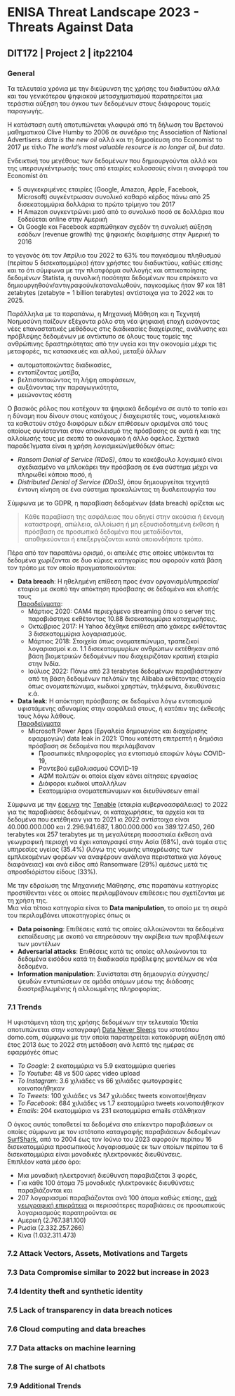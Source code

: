 # ENISA Threat Landscape 2023 - Threats Against Data
## DIT172 | Project 2 | itp22104

### General
Τα τελευταία χρόνια με την διεύρυνση της χρήσης του διαδικτύου αλλά και του γενικότερου ψηφιακού μετασχηματισμού παρατηρείται μια τεράστια αύξηση του όγκου των δεδομένων στους διάφορους τομείς παραγωγής. 

Η κατάσταση αυτή αποτυπώνεται γλαφυρά από τη δήλωση του Βρετανού μαθηματικού Clive Humby το 2006 σε συνέδριο της Association of National Advertisers: _data is the new oil_ αλλά και τη δημοσίευση στο Economist το 2017 με τίτλο _The world’s most valuable resource is no longer oil, but data_.

Ενδεικτική του μεγέθους των δεδομένων που δημιουργούνται αλλά και της υπερσυγκέντρωσής τους από εταιρίες κολοσσούς είναι η ανοφορά του Economist ότι
- 5 συγκεκριμένες εταιρίες (Google, Amazon, Apple, Facebook, Microsoft) συγκέντρωσαν συνολικό καθαρό κέρδος πάνω από 25 δισεκατομμύρια δολλάρια το πρώτο τρίμηνο του 2017
- Η Amazon συγκεντρώνει μισό από το συνολικό ποσό σε δολλάρια που ξοδεύεται online στην Αμερική
- Οι Google και Facebook καρπώθηκαν σχεδόν τη συνολική αύξηση εσόδων (revenue growth) της ψηφιακής διαφήμισης στην Αμερική το 2016

το γεγονός ότι τον Απρίλιο του 2022 το 63% του παγκόσμιου πληθυσμού (περίπου 5 δισεκατομμύρια) ήταν χρήστες του διαδυκτύου,
καθώς επίσης και το ότι σύμφωνα με την πλατφόρμα συλλογής και οπτικοποίησης δεδομένων Statista, η συνολική ποσότητα δεδομένων που επρόκειτο να δημιουργηθούν/αντιγραφούν/καταναλωθούν, παγκοσμίως ήταν 97 και 181 zetabytes (zetabyte = 1 billion terabytes) αντίστοιχα για το 2022 και το 2025.

Παράλληλα με τα παραπάνω, η Μηχανική Μάθηση και η Τεχνητή Νοημοσύνη παίζουν εξέχοντα ρόλο στη νέα ψηφιακή εποχή εισάγοντας νέες επαναστατικές μεθόδους στις διαδικασίες διαχείρισης, ανάλυσης και πρόβλεψης δεδομένων με αντίκτυπο σε όλους τους τομείς της ανθρώπινης δραστηριότητας από την υγεία και την οικονομία μέχρι τις μεταφορές, τις κατασκευές και αλλού, μεταξύ άλλων
- αυτοματοποιώντας διαδικασίες,
- εντοπίζοντας μοτίβα,
- βελτιστοποιώντας τη λήψη αποφάσεων,
- αυξάνοντας την παραγωγικότητα,
- μειώνοντας κόστη 

Ο βασικός ρόλος που κατέχουν τα ψηφιακά δεδομένα σε αυτό το τοπίο και η δύναμη που δίνουν στους κατόχους / διαχειριστές τους, νομοτελειακά τα καθιστούν στόχο διαφόρων ειδών επιθέσεων ορισμένοι από τους οποίους συνίστανται στον αποκλεισμό της πρόσβασης σε αυτά ή και της αλλοίωσής τους με σκοπό το οικονομικό ή άλλο όφελος. Σχετικά παραδεΊγματα είναι η χρήση λογισμικών/μεθόδων όπως:
- _Ransom Denial of Service (RDoS)_, όπου το κακόβουλο λογισμικό είναι σχεδιασμένο να μπλοκάρει την πρόσβαση σε ένα σύστημα μέχρι να πληρωθεί κάποιο ποσό, ή 
- _Distributed Denial of Service (DDoS)_, όπου δημιουργείται τεχνητά έντονη κίνηση σε ένα σύστημα προκαλώντας τη δυσλειτουργία του


Σύμφωνα με το GDPR, η παραβίαση δεδομένων (data breach) ορίζεται ως
>Κάθε παραβίαση της ασφάλειας που οδηγεί στην ακούσια ή έκνομη καταστροφή, απώλεια, αλλοίωση ή μη εξουσιοδοτημένη έκθεση ή πρόσβαση σε προσωπικά δεδομένα που μεταδίδονται, αποθηκεύονται ή επεξεργάζονται κατά οποιονδήποτε τρόπο.

Πέρα από τον παραπάνω ορισμό, οι απειλές στις οποίες υπόκεινται τα δεδομένα χωρίζονται σε δυο κύριες κατηγορίες που αφορούν κατά βάση τον τρόπο με τον οποίο πραγματοποιούνται:
- **Data breach**: Η ηθελημένη επίθεση προς έναν οργανισμό/υπηρεσία/εταιρία με σκοπό την απόκτηση πρόσβασης σε δεδομένα και κλοπής τους  
[Παραδείγματα](https://www.upguard.com/blog/biggest-data-breaches):
  - Μάρτιος 2020: CAM4 περιεχόμενο streaming όπου ο server της παραβιάστηκε εκθέτοντας 10.88 δισεκατομμύρια καταχωρήσεις.
  - Οκτώβριος 2017: Η Yahoo δέχθηκε επίθεση από χάκερς εκθέτοντας 3 δισεκατομμύρια λογαριασμούς.
  - Μάρτιος 2018: Στοιχεία όπως ονοματεπώνυμα, τραπεζικοί λογαριασμοί κ.α. 1.1 δισεκατομμυρίων ανθρώπων εκτέθηκαν από βάση βιομετρικών δεδομένων που διαχειριζόταν κρατική εταιρία στην Ινδία.
  - Ιούλιος 2022: Πάνω από 23 terabytes δεδομένων παραβιάστηκαν από τη βάση δεδομένων πελάτών της Alibaba εκθέτοντας στοιχεία όπως ονοματεπώνυμα, κωδικοί χρηστών, τηλέφωνα, διευθύνσεις κ.ά.
- **Data leak**: Η απόκτηση πρόσβασης σε δεδομένα λόγω εντοπισμού υφιστάμενης αδυναμίας στην ασφάλειά στους, ή κατόπιν της έκθεσής τους λόγω λάθους.  
[Παραδείγματα](https://www.upguard.com/breaches/power-apps)
  - Microsoft Power Apps (Εργαλεία δημουργίας και διαχείρισης εφαρμογών) data leak in 2021: Όπου κατέστη επιτρεπτή η δημόσια πρόσβαση σε δεδομένα που περιλάμβαναν
      - Προσωπικές πληροφορίες για εντοπισμό επαφών λόγω COVID-19,
      - Ραντεβού εμβολιασμού COVID-19
      - ΑΦΜ πολιτών οι οποίοι είχαν κάνει αίτησεις εργασίας
      - Διάφοροι κωδικοί υπαλλήλων
      - Εκατομμύρια ονοματεπώνυμων και διευθύνσεων email

Σύμφωνα με την [έρευνα](https://www.ismsforum.es/backoffice/ckfinder/userfiles/files/Research-Report-2022_Threat_Landscape_Report%20(1).pdf) της [Tenable](https://www.tenable.com/research) (εταιρία κυβερνοασφάλειας) το 2022 για τις παραβιάσεις δεδομένων, οι καταχωρήσεις, τα αρχεία και τα δεδομένα που εκτέθηκαν για το 2021 κι 2022 αντίστοιχα είναι 40.000.000.000 και 2.296.941.687, 1.800.000.000 και 389.127.450, 260 terabytes και 257 terabytes με τη μεγαλύτερη ποσοστιαία έκθεση ανά γεωγραφική περιοχή να έχει καταγραφεί στην Ασία (68%), ανά τομέα στις υπηρεσίες υγείας (35.4%) (λόγω της νομικής υποχρέωσης των εμπλεκομένων φορέων να αναφέρουν ανάλογα περιστατικά για λόγους διαφάνειας) και ανά είδος από Ransomware (29%) αμέσως μετά τις απροσδιόρίστου είδους (33%).

Με την εδραίωση της Μηχανικής Μάθησης, στις παραπάνω κατηγορίες προστίθενται νέες οι οποίες περιλαμβάνουν επιθέσεις που σχετίζονται με τη χρήση της.  
Μια νέα τέτοια κατηγορία είναι το **Data manipulation**, το οποίο με τη σειρά του περιλαμβάνει υποκατηγορίες όπως οι
- **Data poisoning**: Επιθέσεις κατά τις οποίες αλλοιώνονται τα δεδομένα εκπαίδευσης με σκοπό να επηρεάσουν την ακρίβεια των προβλέψεων των μοντέλων
- **Adversarial attacks**: Επιθέσεις κατά τις οποίες αλλοιώνονται τα δεδομένα εισόδου κατά τη διαδικασία πρόβλεψης μοντέλων σε νέα δεδομένα.
- **Information manipulation**: Συνίσταται στη δημιουργία σύγχυσης/ψευδών εντυπώσεων σε ομάδα ατόμων μέσω της διάδοσης διαστρεβλωμένης ή αλλοιωμένης πληροφορίας.

### 7.1 Trends
Η υφιστάμενη τάση της χρήσης δεδομένων την τελευταία 10ετία αποτυπώνεται στην καταγραφή [Data Never Sleeps](https://www.domo.com/data-never-sleeps) του ιστοτόπου domo.com, σύμφωνα με την οποία παρατηρείται κατακόρυφη αύξηση από έτος 2013 έως το 2022 στη μετάδοση ανά λεπτό της ημέρας σε εφαρμόγές όπως
- _Το Google_: 2 εκατομμύρια vs 5.9 εκατομμύρια queries
- _Το Youtube_: 48 vs 500 ώρες video upload
- _Το Instagram_: 3.6 χιλιάδες vs 66 χιλιάδες φωτογραφίες κοινοποιήθηκαν
- _Το Tweets_: 100 χιλιάδες vs 347 χιλιάδες tweets κοινοποιήθηκαν
- _Το Facebook_: 684 χιλιάδες vs 1.7 εκατομμύρια tweets κοινοποιήθηκαν
- _Emails_: 204 εκατομμύρια vs 231 εκατομμύρια emails στάλθηκαν

Ο όγκος αυτός τοποθετεί τα δεδομένα στο επίκεντρο παραβιάσεων οι οποίες σύμφωνα με τον ιστότοπο καταγραφής παραβιάσεων δεδομένων [SurfShark](https://surfshark.com/research/data-breach-monitoring), από το 2004 έως τον Ιούνιο του 2023 αφορούν περίπου 16 δισεκατομμύρια προσωπικούς λογαριασμούς εκ των οποίων περίπου τα 6 δισεκατομμύρια είναι μοναδικές ηλεκτρονικές διευθύνσεις.  
Επιπλέον κατά μέσο όρο:
- Μια μοναδική ηλεκτρονική διεύθυνση παραβιάζεται 3 φορές,
- Για κάθε 100 άτομα 75 μοναδικές ηλεκτρονικές διευθύνσεις παραβιάζονται και
- 207 λογαριασμοί παραβιάζονται ανά 100 άτομα
καθώς επίσης, [ανά γεωγραφική επικράτεια](https://docs.google.com/spreadsheets/d/1KthuXmVMk5GuPTyiIjJi5MHuzLP-YuJ1BtVHaFurG_M/edit#gid=1225129367) οι περισσότερες παραβιάσεις σε προσωπικούς λογαριασμούς παρατηρούνται σε
- Αμερική (2.767.381.100)
- Ρωσία (2.332.257.266)
- Κίνα (1.032.311.473)

### 7.2 Attack Vectors, Assets, Motivations and Targets



### 7.3 Data Compromise similar to 2022 but increase in 2023


### 7.4 Identity theft and synthetic identity


### 7.5 Lack of transparency in data breach notices

### 7.6 Cloud computing and data breaches


### 7.7 Data attacks on machine learning


### 7.8 The surge of AI chatbots


### 7.9 Additional Trends